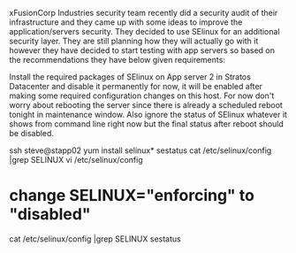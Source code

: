 xFusionCorp Industries security team recently did a security audit of their infrastructure and they came up with some ideas to improve the application/servers security. They decided to use SElinux for an additional security layer. They are still planning how they will actually go with it however they have decided to start testing with app servers so based on the recommendations they have below given requirements:


Install the required packages of SElinux on App server 2 in Stratos Datacenter and disable it permanently for now, it will be enabled after making some required configuration changes on this host. For now don't worry about rebooting the server since there is already a scheduled reboot tonight in maintenance window. Also ignore the status of SElinux whatever it shows from command line right now but the final status after reboot should be disabled.


ssh steve@stapp02
yum install selinux*
sestatus
cat /etc/selinux/config |grep SELINUX
vi /etc/selinux/config
# change SELINUX="enforcing" to "disabled"
cat /etc/selinux/config |grep SELINUX
sestatus

